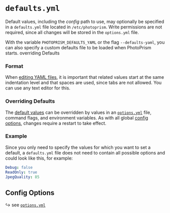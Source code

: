 # `defaults.yml`

Default values, including the *config* path to use, may optionally be specified in a `defaults.yml` file located in `/etc/photoprism`. Write permissions are not required, since all changes will be stored in the `options.yml` file.

With the variable `PHOTOPRISM_DEFAULTS_YAML` or the flag `--defaults-yaml`, you can also specify a custom defaults file to be loaded when PhotoPrism starts.
overriding Defaults

### Format

When [editing YAML files](../../developer-guide/technologies/yaml.md), it is important that related values start at the same indentation level and that spaces are used, since tabs are not allowed. You can use any text editor for this.

### Overriding Defaults

The [default values](index.md#authentication) can be overridden by values in an [`options.yml`](index.md) file, command flags, and environment variables. As with all global [config options](../config-options.md), changes require a restart to take effect.

### Example

Since you only need to specify the values for which you want to set a default, a `defaults.yml` file does not need to contain all possible options and could look like this, for example:

```yaml
Debug: false
ReadOnly: true
JpegQuality: 85
```

## Config Options

↪ see [`options.yml`](index.md#config-options)
